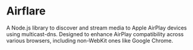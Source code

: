 # Airflare

A Node.js library to discover and stream media to Apple AirPlay devices using multicast-dns. Designed to enhance AirPlay compatibility across various browsers, including non-WebKit ones like Google Chrome.
